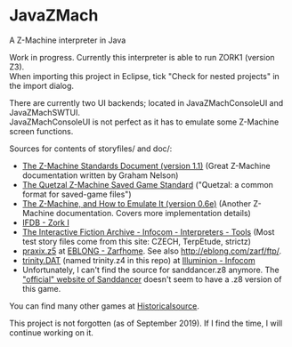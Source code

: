 # JavaZMach
A Z-Machine interpreter in Java

Work in progress. Currently this interpreter is able to run ZORK1 (version Z3).<br>
When importing this project in Eclipse, tick "Check for nested projects" in the import dialog.

There are currently two UI backends; located in JavaZMachConsoleUI and JavaZMachSWTUI.<br>
JavaZMachConsoleUI is not perfect as it has to emulate some Z-Machine screen functions.

Sources for contents of storyfiles/ and doc/:
 * [The Z-Machine Standards Document (version 1.1)](http://inform-fiction.org/zmachine/standards/z1point1)
 (Great Z-Machine documentation written by Graham Nelson)
 * [The Quetzal Z-Machine Saved Game Standard](http://inform-fiction.org/zmachine/standards/quetzal)
 ("Quetzal: a common format for saved-game files")
 * [The Z-Machine, and How to Emulate It (version 0.6e)](https://www.ifarchive.org/if-archive/infocom/interpreters/specification/zspec02/zmach06e.pdf)
 (Another Z-Machine documentation. Covers more implementation details)
 * [IFDB - Zork I](https://ifdb.tads.org/viewgame?id=0dbnusxunq7fw5ro)
 * [The Interactive Fiction Archive - Infocom - Interpreters - Tools](http://ifarchive.org/indexes/if-archive/infocom/interpreters/tools/)
 (Most test story files come from this site: CZECH, TerpEtude, strictz)
 * [praxix.z5](http://eblong.com/zarf/ftp/praxix.z5) at [EBLONG - Zarfhome](http://eblong.com/zarf/). See also http://eblong.com/zarf/ftp/.
 * [trinity.DAT](https://if.illuminion.de/infocom/trinity.DAT) (named trinity.z4 in this repo) at [Illuminion - Infocom](https://if.illuminion.de/infocom.html)
 *  Unfortunately, I can't find the source for sanddancer.z8 anymore. The ["official" website of Sanddancer](http://sand-dancer.textories.com/) doesn't seem to have a .z8 version of this game.

You can find many other games at [Historicalsource](https://github.com/historicalsource/).

This project is not forgotten (as of September 2019). If I find the time, I will continue working on it.
